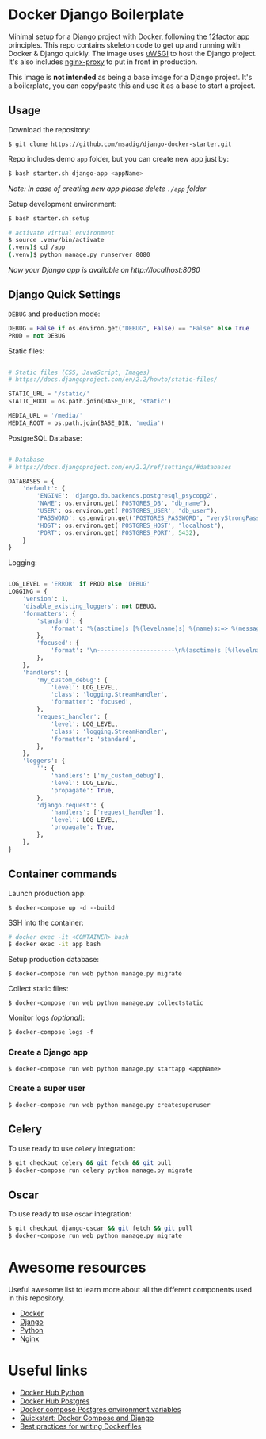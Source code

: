 # Docker Django Boilerplate

Minimal setup for a Django project with Docker, following
[the 12factor app](https://12factor.net/) principles. This repo contains
skeleton code to get up and running with Docker & Django quickly. The
image uses [uWSGI](https://uwsgi-docs.readthedocs.io/) to host the
Django project. It's also includes [nginx-proxy](https://github.com/jwilder/nginx-proxy) to put in front in
production.  

This image is **not intended** as being a base image for a Django project.
It's a boilerplate, you can copy/paste this and use it as a base to
start a project.

## Usage

Download the repository:
```
$ git clone https://github.com/msadig/django-docker-starter.git
```

Repo includes demo `app` folder, but you can create new app just by:
```bash
$ bash starter.sh django-app <appName>
```
*Note: In case of creating new app please delete `./app` folder*

Setup development environment:
```bash
$ bash starter.sh setup

# activate virtual environment
$ source .venv/bin/activate
(.venv)$ cd /app
(.venv)$ python manage.py runserver 8080
```
*Now your Django app is available on http://localhost:8080*


## Django Quick Settings

`DEBUG` and production mode:
```python
DEBUG = False if os.environ.get("DEBUG", False) == "False" else True
PROD = not DEBUG

```

Static files:
```python

# Static files (CSS, JavaScript, Images)
# https://docs.djangoproject.com/en/2.2/howto/static-files/

STATIC_URL = '/static/'
STATIC_ROOT = os.path.join(BASE_DIR, 'static')

MEDIA_URL = '/media/'
MEDIA_ROOT = os.path.join(BASE_DIR, 'media')

```

PostgreSQL Database:
```python

# Database
# https://docs.djangoproject.com/en/2.2/ref/settings/#databases

DATABASES = {
    'default': {
        'ENGINE': 'django.db.backends.postgresql_psycopg2',
        'NAME': os.environ.get('POSTGRES_DB', "db_name"),
        'USER': os.environ.get('POSTGRES_USER', "db_user"),
        'PASSWORD': os.environ.get('POSTGRES_PASSWORD', "veryStrongPassword"),
        'HOST': os.environ.get('POSTGRES_HOST', "localhost"),
        'PORT': os.environ.get('POSTGRES_PORT', 5432),
    }
}

```

Logging:
```python

LOG_LEVEL = 'ERROR' if PROD else 'DEBUG'
LOGGING = {
    'version': 1,
    'disable_existing_loggers': not DEBUG,
    'formatters': {
        'standard': {
            'format': '%(asctime)s [%(levelname)s] %(name)s:=> %(message)s',
        },
        'focused': {
            'format': '\n----------------------\n%(asctime)s [%(levelname)s] %(name)s:=> %(message)s \n----------------------',
        },
    },
    'handlers': {
        'my_custom_debug': {
            'level': LOG_LEVEL,
            'class': 'logging.StreamHandler',
            'formatter': 'focused',
        },
        'request_handler': {
            'level': LOG_LEVEL,
            'class': 'logging.StreamHandler',
            'formatter': 'standard',
        },
    },
    'loggers': {
        '': {
            'handlers': ['my_custom_debug'],
            'level': LOG_LEVEL,
            'propagate': True,
        },
        'django.request': {
            'handlers': ['request_handler'],
            'level': LOG_LEVEL,
            'propagate': True,
        },
    },
}

```


## Container commands

Launch production app:
```
$ docker-compose up -d --build
```

SSH into the container:
```bash
# docker exec -it <CONTAINER> bash
$ docker exec -it app bash
```

Setup production database:
```
$ docker-compose run web python manage.py migrate
```


Collect static files:
```
$ docker-compose run web python manage.py collectstatic
```

Monitor logs *(optional)*:
```
$ docker-compose logs -f
```


### Create a Django app

```
$ docker-compose run web python manage.py startapp <appName>
```

### Create a super user
```
$ docker-compose run web python manage.py createsuperuser
```


## Celery

To use ready to use `celery` integration:
```bash
$ git checkout celery && git fetch && git pull
$ docker-compose run celery python manage.py migrate
```

## Oscar

To use ready to use `oscar` integration:
```bash
$ git checkout django-oscar && git fetch && git pull
$ docker-compose run web python manage.py migrate
```


# Awesome resources

Useful awesome list to learn more about all the different components used in this repository.

* [Docker](https://github.com/veggiemonk/awesome-docker)
* [Django](https://gitlab.com/rosarior/awesome-django)
* [Python](https://github.com/vinta/awesome-python)
* [Nginx](https://github.com/agile6v/awesome-nginx)

# Useful links

* [Docker Hub Python](https://hub.docker.com/_/python/)
* [Docker Hub Postgres](https://hub.docker.com/_/postgres/)
* [Docker compose Postgres environment variables](http://stackoverflow.com/questions/29580798/docker-compose-environment-variables)
* [Quickstart: Docker Compose and Django](https://docs.docker.com/compose/django/)
* [Best practices for writing Dockerfiles](https://docs.docker.com/engine/userguide/eng-image/dockerfile_best-practices/)
